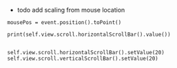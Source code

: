 - todo add scaling from mouse location

``` 
mousePos = event.position().toPoint() 

print(self.view.scroll.horizontalScrollBar().value())


self.view.scroll.horizontalScrollBar().setValue(20)
self.view.scroll.verticalScrollBar().setValue(20)
```